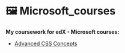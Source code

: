 # 🖼️ Microsoft_courses

**My coursework for edX - Microsoft courses:**  

 - [Advanced CSS Concepts](https://github.com/jpacsai/Microsoft_courses/tree/master/AdvancedCSS)
